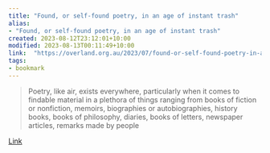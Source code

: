 ```yaml
---
title: "Found, or self-found poetry, in an age of instant trash"
alias:
- "Found, or self-found poetry, in an age of instant trash"
created: 2023-08-12T23:12:01+10:00
modified: 2023-08-13T00:11:49+10:00
link:  "https://overland.org.au/2023/07/found-or-self-found-poetry-in-an-age-of-instant-trash/"
tags:
- bookmark
---
```


> Poetry, like air, exists everywhere, particularly when it comes to findable material in a plethora of things ranging from books of fiction or nonfiction, memoirs, biographies or autobiographies, history books, books of philosophy, diaries, books of letters, newspaper articles, remarks made by people

[Link](https://overland.org.au/2023/07/found-or-self-found-poetry-in-an-age-of-instant-trash/)
